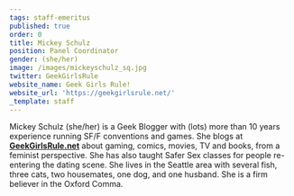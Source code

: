 ```yaml
---
tags: staff-emeritus
published: true
order: 0
title: Mickey Schulz
position: Panel Coordinator
gender: (she/her)
image: /images/mickeyschulz_sq.jpg
twitter: GeekGirlsRule
website_name: Geek Girls Rule!
website_url: 'https://geekgirlsrule.net/'
_template: staff
---
```


Mickey Schulz (she/her) is a Geek Blogger with (lots) more than 10 years experience running SF/F conventions and games. She blogs at [**GeekGirlsRule.net**](https://geekgirlsrule.net/) about gaming, comics, movies, TV and books, from a feminist perspective. She has also taught Safer Sex classes for people re-entering the dating scene. She lives in the Seattle area with several fish, three cats, two housemates, one dog, and one husband. She is a firm believer in the Oxford Comma.
